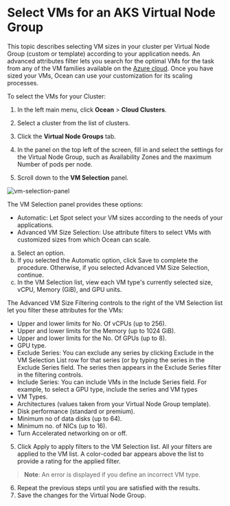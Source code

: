<meta name=“robots” content=“noindex”>

#  Select VMs for an AKS Virtual Node Group

This topic describes selecting VM sizes in your cluster per Virtual Node Group (custom or template) according to your application needs. An advanced attributes filter lets you search for the optimal VMs for the task from any of the VM families available on the [Azure cloud](https://learn.microsoft.com/en-us/azure/virtual-machines/sizes/overview?tabs=breakdownseries%2Cgeneralsizelist%2Ccomputesizelist%2Cmemorysizelist%2Cstoragesizelist%2Cgpusizelist%2Cfpgasizelist%2Chpcsizelist). Once you have sized your VMs, Ocean can use your customization for its scaling processes.

To select the VMs for your Cluster:

1. In the left main menu, click **Ocean** > **Cloud Clusters**.

2. Select a cluster from the list of clusters.

3. Click the  **Virtual Node Groups** tab.

4. In the panel on the top left of the screen, fill in and select the settings for the Virtual Node Group, such as Availability Zones and the maximum Number of pods per node.

5. Scroll down to the **VM Selection** panel.

![vm-selection-panel](https://github.com/spotinst/help/assets/159915991/ea743bc6-0a06-4fa9-a958-7b4410bc7bd3)

The VM Selection panel provides these options:

* Automatic: Let Spot select your VM sizes according to the needs of your applications.
* Advanced VM Size Selection: Use attribute filters to select VMs with customized sizes from which Ocean can scale.

 <ol style="list-style-type: lower-alpha;">
  <li>Select an option.</li>
  <li>If you selected the Automatic option, click Save to complete the procedure. Otherwise, if you selected Advanced VM Size Selection, continue.</li>
  <li>In the VM Selection list, view each VM type's currently selected size, vCPU, Memory (GiB), and GPU units. </li>
 </ol>
 
 The Advanced VM Size Filtering controls to the right of the VM Selection list let you filter these attributes for the VMs:
     
  * Upper and lower limits for No. Of vCPUs (up to 256).
  * Upper and lower limits for the Memory (up to 1024 GiB).
  * Upper and lower limits for the No. Of GPUs (up to 8).
  * GPU type.
  * Exclude Series: You can exclude any series by clicking Exclude in the VM Selection List row for that series (or by typing the series in the Exclude Series field. The series then appears in the Exclude Series filter in the filtering controls.
  * Include Series: You can include VMs in the Include Series field. For example, to select a GPU type, include the series and VM types
  * VM Types.
  * Architectures (values taken from your Virtual Node Group template).
  * Disk performance (standard or premium).
  * Minimum no of data disks (up to 64).
  * Minimum no. of NICs (up to 16).
  * Turn Accelerated networking on or off.


5. Click Apply to apply filters to the VM Selection list. All your filters are applied to the VM list. A color-coded bar appears above the list to provide a rating for the applied filter.

>**Note**: An error is displayed if you define an incorrect VM type.

6. Repeat the previous steps until you are satisfied with the results.
7. Save the changes for the Virtual Node Group.



